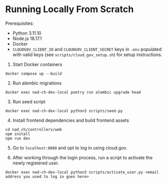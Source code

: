 # Running Locally From Scratch

Prerequisites:

- Python 3.11.10
- Node.js 18.17.1
- Docker
- `CLOUDGOV_CLIENT_ID` and `CLOUDGOV_CLIENT_SECRET` keys in `.env` populated
  with valid keys (see `scripts/cloud_gov_setup.sh`) for setup instructions.

1. Start Docker containers

```shell
docker compose up --build
```

2. Run alembic migrations

```shell
docker exec nad-ch-dev-local poetry run alembic upgrade head
```

3. Run seed script

```shell
docker exec nad-ch-dev-local python3 scripts/seed.py
```

4. Install frontend dependencies and build frontend assets

```shell
cd nad_ch/controllers/web
npm install
npm run dev
```

5. Go to `localhost:8080` and opt to log in using cloud.gov.

6. After working through the login process, run a script to activate the newly registered user.

```shell
docker exec nad-ch-dev-local python3 scripts/activate_user.py <email address you used to log in goes here>
```
